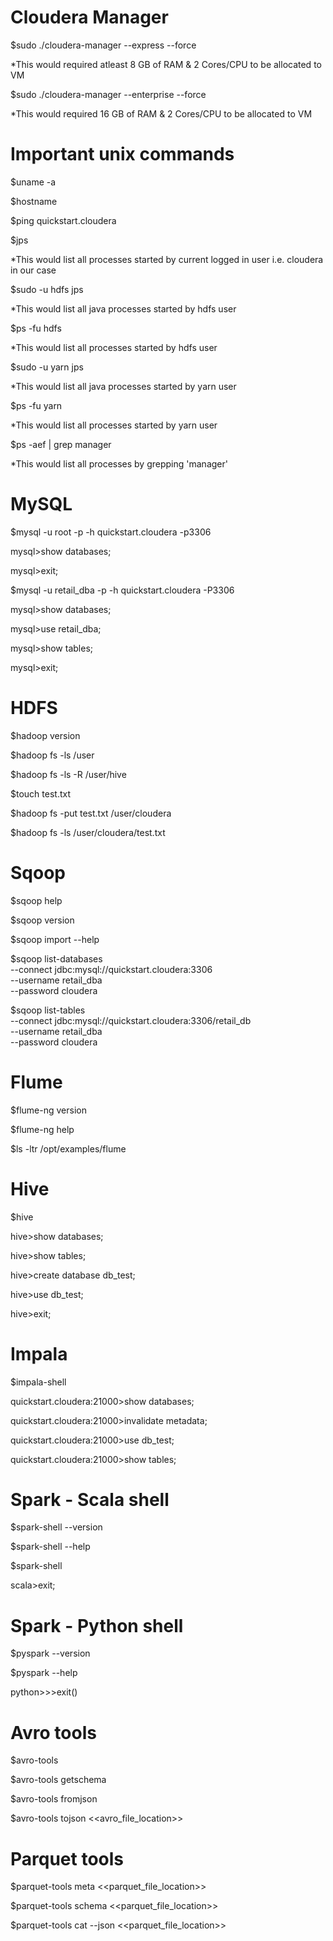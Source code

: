 # Cloudera Manager
$sudo ./cloudera-manager --express --force 

*This would required atleast 8 GB of RAM & 2 Cores/CPU to be allocated to VM

$sudo ./cloudera-manager --enterprise --force 

*This would required 16 GB of RAM & 2 Cores/CPU to be allocated to VM

# Important unix commands
$uname -a

$hostname

$ping quickstart.cloudera

$jps

*This would list all processes started by current logged in user i.e. cloudera in our case

$sudo -u hdfs jps

*This would list all java processes started by hdfs user

$ps -fu hdfs

*This would list all processes started by hdfs user

$sudo -u yarn jps

*This would list all java processes started by yarn user

$ps -fu yarn

*This would list all processes started by yarn user

$ps -aef | grep manager

*This would list all processes by grepping 'manager'

# MySQL
$mysql -u root -p -h quickstart.cloudera -p3306

mysql>show databases;

mysql>exit;

$mysql -u retail_dba -p -h quickstart.cloudera -P3306

mysql>show databases;

mysql>use retail_dba;

mysql>show tables; 

mysql>exit; 

# HDFS
$hadoop version

$hadoop fs -ls /user

$hadoop fs -ls -R /user/hive 

$touch test.txt

$hadoop fs -put test.txt /user/cloudera

$hadoop fs -ls /user/cloudera/test.txt

# Sqoop
$sqoop help

$sqoop version

$sqoop import --help

$sqoop list-databases \
 --connect jdbc:mysql://quickstart.cloudera:3306 \
 --username retail_dba \
 --password cloudera

$sqoop list-tables \
 --connect jdbc:mysql://quickstart.cloudera:3306/retail_db \
 --username retail_dba \
 --password cloudera

# Flume
$flume-ng version

$flume-ng help

$ls -ltr /opt/examples/flume

# Hive
$hive

hive>show databases;

hive>show tables;

hive>create database db_test;

hive>use db_test;

hive>exit;

# Impala
$impala-shell

quickstart.cloudera:21000>show databases;

quickstart.cloudera:21000>invalidate metadata;

quickstart.cloudera:21000>use db_test;

quickstart.cloudera:21000>show tables;

# Spark - Scala shell
$spark-shell --version

$spark-shell --help

$spark-shell

scala>exit;

# Spark - Python shell
$pyspark --version

$pyspark --help

python>>>exit()

# Avro tools
$avro-tools

$avro-tools getschema

$avro-tools fromjson

$avro-tools tojson <<avro_file_location>>

# Parquet tools
$parquet-tools meta <<parquet_file_location>>

$parquet-tools schema <<parquet_file_location>>

$parquet-tools cat --json <<parquet_file_location>>
